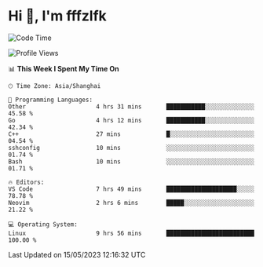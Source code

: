 # Hi 👋, I'm fffzlfk

<!--START_SECTION:waka-->
![Code Time](http://img.shields.io/badge/Code%20Time-208%20hrs%2040%20mins-blue)

![Profile Views](http://img.shields.io/badge/Profile%20Views-1-blue)

📊 **This Week I Spent My Time On** 

```text
🕑︎ Time Zone: Asia/Shanghai

💬 Programming Languages: 
Other                    4 hrs 31 mins       ███████████░░░░░░░░░░░░░░   45.58 % 
Go                       4 hrs 12 mins       ███████████░░░░░░░░░░░░░░   42.34 % 
C++                      27 mins             █░░░░░░░░░░░░░░░░░░░░░░░░   04.54 % 
sshconfig                10 mins             ░░░░░░░░░░░░░░░░░░░░░░░░░   01.74 % 
Bash                     10 mins             ░░░░░░░░░░░░░░░░░░░░░░░░░   01.71 % 

🔥 Editors: 
VS Code                  7 hrs 49 mins       ████████████████████░░░░░   78.78 % 
Neovim                   2 hrs 6 mins        █████░░░░░░░░░░░░░░░░░░░░   21.22 % 

💻 Operating System: 
Linux                    9 hrs 56 mins       █████████████████████████   100.00 % 
```


 Last Updated on 15/05/2023 12:16:32 UTC
<!--END_SECTION:waka-->
